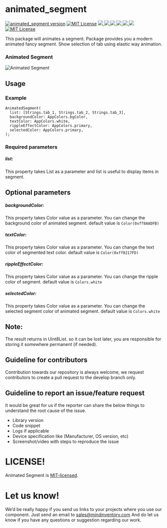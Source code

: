 # animated_segment


<a href="https://pub.dev/packages/animated_segment"><img src="https://img.shields.io/pub/v/animated_segment.svg?label=animated_segment" alt="animated_segment version"></a>
<a href="https://github.com/Mindinventory/animated_segment"><img src="https://img.shields.io/github/stars/Mindinventory/animated_segment?style=social" alt="MIT License"></a>
<a href="https://developer.android.com" style="pointer-events: stroke;" target="_blank">
<img src="https://img.shields.io/badge/platform-android-blue">
</a>
<a href="https://developer.apple.com/ios/" style="pointer-events: stroke;" target="_blank">
<img src="https://img.shields.io/badge/platform-iOS-blue">
</a>
<a href="" style="pointer-events: stroke;" target="_blank">
<img src="https://img.shields.io/badge/platform-Linux-blue">
</a>
<a href="" style="pointer-events: stroke;" target="_blank">
<img src="https://img.shields.io/badge/platform-Mac-blue">
</a>
<a href="" style="pointer-events: stroke;" target="_blank">
<img src="https://img.shields.io/badge/platform-web-blue">
</a>
<a href="" style="pointer-events: stroke;" target="_blank">
<img src="https://img.shields.io/badge/platform-Windows-blue">
</a>
<a href="https://opensource.org/licenses/MIT"><img src="https://img.shields.io/badge/license-MIT-purple.svg" alt="MIT License"></a>

This package will animates a segment. Package provides you a modern animated fancy segment. Show selection of tab using elastic way animation.


### Animated Segment
![Animated Segment](https://github.com/mi-ghanshyam/animated_segment/blob/master/assets/animated_segment.gif)


## Usage

### Example
    AnimatedSegment(
      list: [Strings.tab_1, Strings.tab_2, Strings.tab_3],
      backgroundColor: AppColors.bgColor,
      textColor: AppColors.white,
      rippleEffectColor: AppColors.primary,
      selectedColor: AppColors.primary,
    );

### Required parameters

##### list:
This property takes List<String> as a parameter and list is useful to display items in segment.

## Optional parameters

##### backgroundColor:
This property takes Color value as a parameter. You can change the background color of animated segment. default value is `Color(0xff8AADFB)`

##### textColor:
This property takes Color value as a parameter. You can change the text color of segmented text color. default value is `Color(0xff0217FD)`

##### rippleEffectColor:
This property takes Color value as a parameter. You can change the ripple color of segment. default value is `Colors.white`

##### selectedColor:
This property takes Color value as a parameter. You can change the selected segment color of animated segment. default value is `Colors.white`


## Note:
The result returns in Uint8List. so it can be lost later, you are responsible for storing it somewhere permanent (if needed).

## Guideline for contributors
Contribution towards our repository is always welcome, we request contributors to create a pull request to the develop branch only.

## Guideline to report an issue/feature request
It would be great for us if the reporter can share the below things to understand the root cause of the issue.
- Library version
- Code snippet
- Logs if applicable
- Device specification like (Manufacturer, OS version, etc)
- Screenshot/video with steps to reproduce the issue

# LICENSE!
Animated Segment is [MIT-licensed](https://github.com/Mindinventory/animated_segment/blob/master/LICENSE "MIT-licensed").

# Let us know!
We’d be really happy if you send us links to your projects where you use our component. Just send an email to sales@mindinventory.com And do let us know if you have any questions or suggestion regarding our work.
